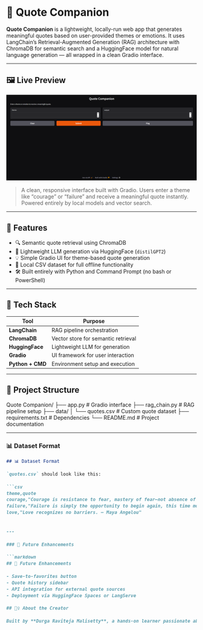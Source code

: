 # 💬 Quote Companion

**Quote Companion** is a lightweight, locally-run web app that generates meaningful quotes based on user-provided themes or emotions. It uses LangChain’s Retrieval-Augmented Generation (RAG) architecture with ChromaDB for semantic search and a HuggingFace model for natural language generation — all wrapped in a clean Gradio interface.

---

## 🖼️ Live Preview

![Quote Companion Screenshot](./QCScreenshot.png)

> A clean, responsive interface built with Gradio. Users enter a theme like “courage” or “failure” and receive a meaningful quote instantly. Powered entirely by local models and vector search.

---

## 🧠 Features

- 🔍 Semantic quote retrieval using ChromaDB
- 🧠 Lightweight LLM generation via HuggingFace (`distilGPT2`)
- 💡 Simple Gradio UI for theme-based quote generation
- 📁 Local CSV dataset for full offline functionality
- 🛠️ Built entirely with Python and Command Prompt (no bash or PowerShell)

---

## 🧰 Tech Stack

| Tool                   | Purpose                            |
|------------------------|-------------------------------------|
| **LangChain**          | RAG pipeline orchestration          |
| **ChromaDB**           | Vector store for semantic retrieval |
| **HuggingFace**        | Lightweight LLM for generation      |
| **Gradio**             | UI framework for user interaction   |
| **Python + CMD**       | Environment setup and execution     |

---

## 📁 Project Structure

Quote Companion/
├── app.py              # Gradio interface
├── rag_chain.py        # RAG pipeline setup
├── data/
│   └── quotes.csv      # Custom quote dataset
├── requirements.txt    # Dependencies
└── README.md           # Project documentation


---

### 📊 Dataset Format

```markdown
## 📊 Dataset Format

`quotes.csv` should look like this:

```csv
theme,quote
courage,"Courage is resistance to fear, mastery of fear—not absence of fear. – Mark Twain"
failure,"Failure is simply the opportunity to begin again, this time more intelligently. – Henry Ford"
love,"Love recognizes no barriers. – Maya Angelou"


---

### 🚀 Future Enhancements

```markdown
## 🚀 Future Enhancements

- Save-to-favorites button
- Quote history sidebar
- API integration for external quote sources
- Deployment via HuggingFace Spaces or LangServe

## 🙋‍♀️ About the Creator

Built by **Durga Raviteja Malisetty**, a hands-on learner passionate about clean architecture, minimal design, and real-world AI applications. This project reflects growing expertise in LangChain, ChromaDB, HuggingFace, and Gradio — all orchestrated with precision from the command line.

